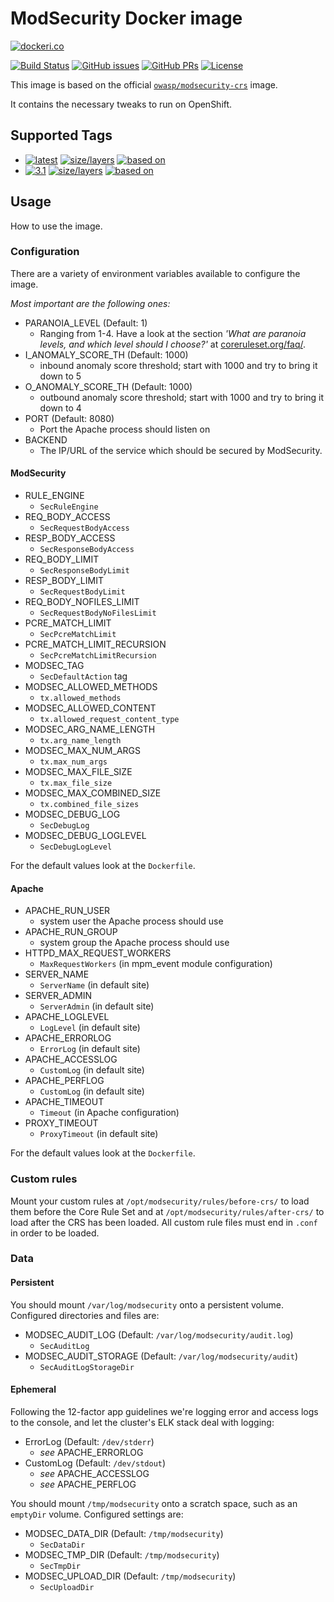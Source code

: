 ModSecurity Docker image
========================

[![dockeri.co](http://dockeri.co/image/vshn/modsecurity)](https://hub.docker.com/r/vshn/modsecurity/)

[![Build Status](https://img.shields.io/docker/cloud/build/vshn/modsecurity.svg)](https://hub.docker.com/r/vshn/modsecurity/builds
) [![GitHub issues](https://img.shields.io/github/issues-raw/vshn/modsecurity-docker.svg)](https://github.com/vshn/modsecurity-docker/issues
) [![GitHub PRs](https://img.shields.io/github/issues-pr-raw/vshn/modsecurity-docker.svg)](https://github.com/vshn/modsecurity-docker/pulls
) [![License](https://img.shields.io/github/license/vshn/modsecurity-docker.svg)](https://github.com/vshn/modsecurity-docker/blob/master/LICENSE)

This image is based on the official [`owasp/modsecurity-crs`](https://hub.docker.com/r/owasp/modsecurity-crs) image.

It contains the necessary tweaks to run on OpenShift.

Supported Tags
--------------

- [![latest](
  https://img.shields.io/badge/latest-blue.svg?colorA=22313f&colorB=4a637b&logo=docker)](
  https://github.com/vshn/modsecurity-docker/blob/master/v3.1/Dockerfile) [![size/layers](
  https://images.microbadger.com/badges/image/vshn/modsecurity:latest.svg)](
  https://microbadger.com/images/vshn/modsecurity:latest) [![based on](
  https://img.shields.io/badge/Git-master-grey.svg?colorA=5a5b5c&colorB=9a9b9c&logo=github)](
  https://github.com/SpiderLabs/owasp-modsecurity-crs/tree/v3.1/dev/util/docker)
- [![3.1](
  https://img.shields.io/badge/3.1-blue.svg?colorA=22313f&colorB=4a637b&logo=docker)](
  https://github.com/vshn/modsecurity-docker/blob/master/v3.1/Dockerfile) [![size/layers](
  https://images.microbadger.com/badges/image/vshn/modsecurity:3.1.svg)](
  https://microbadger.com/images/vshn/modsecurity:3.1) [![based on](
  https://img.shields.io/badge/Git-master-grey.svg?colorA=5a5b5c&colorB=9a9b9c&logo=github)](
  https://github.com/SpiderLabs/owasp-modsecurity-crs/tree/v3.1/dev/util/docker)

Usage
-----

How to use the image.

### Configuration

There are a variety of environment variables available to configure the image.

*Most important are the following ones:*

* PARANOIA_LEVEL (Default: 1)
  - Ranging from 1-4. Have a look at the section *'What are paranoia levels, and
    which level should I choose?'* at [coreruleset.org/faq/](https://coreruleset.org/faq/).
* I_ANOMALY_SCORE_TH (Default: 1000)
  - inbound anomaly score threshold; start with 1000 and try to bring it down to 5
* O_ANOMALY_SCORE_TH (Default: 1000)
  - outbound anomaly score threshold; start with 1000 and try to bring it down to 4
* PORT (Default: 8080)
  - Port the Apache process should listen on
* BACKEND
  - The IP/URL of the service which should be secured by ModSecurity.

#### ModSecurity

* RULE_ENGINE
  - `SecRuleEngine`
* REQ_BODY_ACCESS
  - `SecRequestBodyAccess`
* RESP_BODY_ACCESS
  - `SecResponseBodyAccess`
* REQ_BODY_LIMIT
  - `SecResponseBodyLimit`
* RESP_BODY_LIMIT
  - `SecRequestBodyLimit`
* REQ_BODY_NOFILES_LIMIT
  - `SecRequestBodyNoFilesLimit`
* PCRE_MATCH_LIMIT
  - `SecPcreMatchLimit`
* PCRE_MATCH_LIMIT_RECURSION
  - `SecPcreMatchLimitRecursion`
* MODSEC_TAG
  - `SecDefaultAction` tag
* MODSEC_ALLOWED_METHODS
  - `tx.allowed_methods`
* MODSEC_ALLOWED_CONTENT
  - `tx.allowed_request_content_type`
* MODSEC_ARG_NAME_LENGTH
  - `tx.arg_name_length`
* MODSEC_MAX_NUM_ARGS
  - `tx.max_num_args`
* MODSEC_MAX_FILE_SIZE
  - `tx.max_file_size`
* MODSEC_MAX_COMBINED_SIZE
  - `tx.combined_file_sizes`
* MODSEC_DEBUG_LOG
  - `SecDebugLog`
* MODSEC_DEBUG_LOGLEVEL
  - `SecDebugLogLevel`

For the default values look at the `Dockerfile`.

#### Apache

* APACHE_RUN_USER
  - system user the Apache process should use
* APACHE_RUN_GROUP
  - system group the Apache process should use
* HTTPD_MAX_REQUEST_WORKERS
  - `MaxRequestWorkers` (in mpm_event module configuration)
* SERVER_NAME
  - `ServerName` (in default site)
* SERVER_ADMIN
  - `ServerAdmin` (in default site)
* APACHE_LOGLEVEL
  - `LogLevel` (in default site)
* APACHE_ERRORLOG
  - `ErrorLog` (in default site)
* APACHE_ACCESSLOG
  - `CustomLog` (in default site)
* APACHE_PERFLOG
  - `CustomLog` (in default site)
* APACHE_TIMEOUT
  - `Timeout` (in Apache configuration)
* PROXY_TIMEOUT
  - `ProxyTimeout` (in default site)

For the default values look at the `Dockerfile`.

### Custom rules

Mount your custom rules at `/opt/modsecurity/rules/before-crs/` to load them
before the Core Rule Set and at `/opt/modsecurity/rules/after-crs/` to load
after the CRS has been loaded. All custom rule files must end in `.conf` in
order to be loaded.

### Data

#### Persistent

You should mount `/var/log/modsecurity` onto a persistent volume.
Configured directories and files are:

* MODSEC_AUDIT_LOG (Default: `/var/log/modsecurity/audit.log`)
  - `SecAuditLog`
* MODSEC_AUDIT_STORAGE (Default: `/var/log/modsecurity/audit`)
  - `SecAuditLogStorageDir`

#### Ephemeral

Following the 12-factor app guidelines we're logging error and access
logs to the console, and let the cluster's ELK stack deal with logging:

* ErrorLog (Default: `/dev/stderr`)
  - *see* APACHE_ERRORLOG
* CustomLog (Default: `/dev/stdout`)
  - *see* APACHE_ACCESSLOG
  - *see* APACHE_PERFLOG

You should mount `/tmp/modsecurity` onto a scratch space, such as an
`emptyDir` volume. Configured settings are:

* MODSEC_DATA_DIR (Default: `/tmp/modsecurity`)
  - `SecDataDir`
* MODSEC_TMP_DIR (Default: `/tmp/modsecurity`)
  - `SecTmpDir`
* MODSEC_UPLOAD_DIR (Default: `/tmp/modsecurity`)
  - `SecUploadDir`

